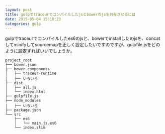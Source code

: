 ```yaml
---
layout: post
title: gulpでtraceurでコンパイルしたjsとbowerのjsを共存させるには
date: 2015-05-04 15:10:23
categories: gulp
---
```

<p>gulpでtraceurでコンパイルしたes6のjsと、bowerでinstallしたのjsを、concatしてminifyしてsourcemapを正しく設定したいですのですが、gulpfile.jsをどのように設定すればいいでしょうか。</p>

```
project_root
├── bower.json
├── bower_components
│   ├── traceur-runtime
│   ├── いろいろ
├── dist
│   ├── all.js
│   └── index.html
├── gulpfile.js
├── node_modules
│   ├── いろいろ
├── package.json
└── src
    ├── es6
    │   └── main.js.es6
    └── index.slim
```
